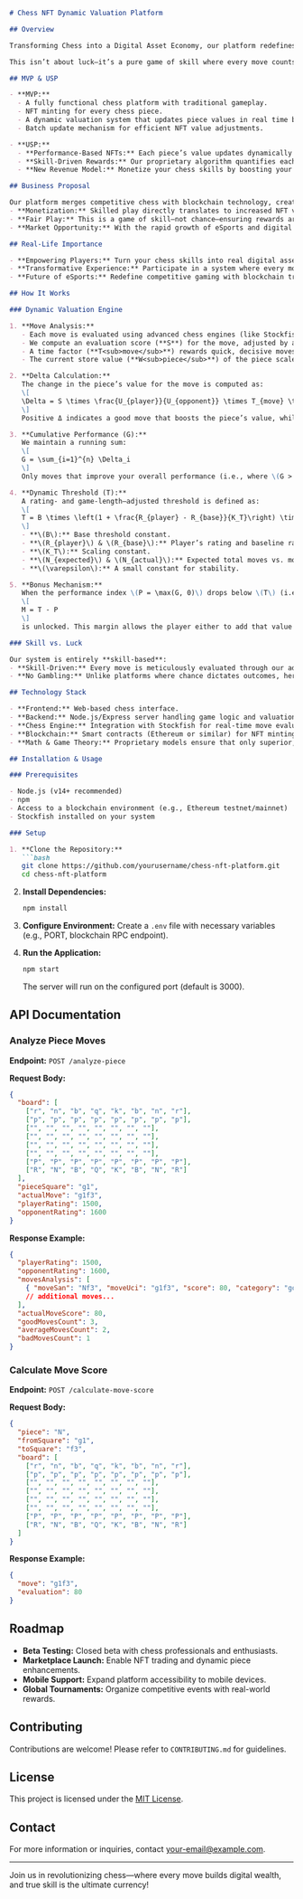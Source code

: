```markdown
# Chess NFT Dynamic Valuation Platform

## Overview

Transforming Chess into a Digital Asset Economy, our platform redefines the classic game by integrating blockchain-powered NFTs with a performance-based valuation system. Every chess piece is an NFT whose value evolves dynamically based on the quality of your moves, measured by a sophisticated algorithm underpinned by game theory and advanced mathematics.

This isn’t about luck—it’s a pure game of skill where every move counts. Players build real digital wealth by demonstrating strategic mastery, and the system rewards only truly brilliant play.

## MVP & USP

- **MVP:**  
  - A fully functional chess platform with traditional gameplay.
  - NFT minting for every chess piece.
  - A dynamic valuation system that updates piece values in real time based on in-game performance.
  - Batch update mechanism for efficient NFT value adjustments.

- **USP:**  
  - **Performance-Based NFTs:** Each piece’s value updates dynamically based on your move quality.
  - **Skill-Driven Rewards:** Our proprietary algorithm quantifies each move—rewarding smart, strategic play and discounting poor decisions.
  - **New Revenue Model:** Monetize your chess skills by boosting your NFT portfolio; capture or upgrade pieces based on your in-game performance.

## Business Proposal

Our platform merges competitive chess with blockchain technology, creating a transformative revenue stream for players:
- **Monetization:** Skilled play directly translates to increased NFT values, which can be traded or leveraged for bonuses.
- **Fair Play:** This is a game of skill—not chance—ensuring rewards are earned solely through superior strategy.
- **Market Opportunity:** With the rapid growth of eSports and digital collectibles, our solution opens new avenues for monetizing intellectual and strategic talent.

## Real-Life Importance

- **Empowering Players:** Turn your chess skills into real digital assets.
- **Transformative Experience:** Participate in a system where every move adds tangible value.
- **Future of eSports:** Redefine competitive gaming with blockchain transparency and innovative monetization.

## How It Works

### Dynamic Valuation Engine

1. **Move Analysis:**  
   - Each move is evaluated using advanced chess engines (like Stockfish) and our in-house game theory model.
   - We compute an evaluation score (**S**) for the move, adjusted by a utility factor (**U**) that considers both the player’s and opponent’s ratings.
   - A time factor (**T<sub>move</sub>**) rewards quick, decisive moves.
   - The current store value (**W<sub>piece</sub>**) of the piece scales the impact.

2. **Delta Calculation:**  
   The change in the piece’s value for the move is computed as:
   \[
   \Delta = S \times \frac{U_{player}}{U_{opponent}} \times T_{move} \times W_{piece}
   \]
   Positive Δ indicates a good move that boosts the piece’s value, while negative Δ represents a poor move that diminishes it.

3. **Cumulative Performance (G):**  
   We maintain a running sum:
   \[
   G = \sum_{i=1}^{n} \Delta_i
   \]
   Only moves that improve your overall performance (i.e., where \(G > 0\)) count toward triggering bonuses.

4. **Dynamic Threshold (T):**  
   A rating- and game-length–adjusted threshold is defined as:
   \[
   T = B \times \left(1 + \frac{R_{player} - R_{base}}{K_T}\right) \times \frac{N_{expected}}{N_{actual} + \varepsilon}
   \]
   - **\(B\):** Base threshold constant.
   - **\(R_{player}\) & \(R_{base}\):** Player’s rating and baseline rating.
   - **\(K_T\):** Scaling constant.
   - **\(N_{expected}\) & \(N_{actual}\):** Expected total moves vs. moves played.
   - **\(\varepsilon\):** A small constant for stability.

5. **Bonus Mechanism:**  
   When the performance index \(P = \max(G, 0)\) drops below \(T\) (i.e., the player performs exceptionally well), a bonus margin:
   \[
   M = T - P
   \]
   is unlocked. This margin allows the player either to add that value to a chosen piece or to capture an opponent’s piece with a corresponding store value.

### Skill vs. Luck

Our system is entirely **skill-based**:
- **Skill-Driven:** Every move is meticulously evaluated through our advanced algorithms. Success is determined by strategy, precision, and quick decision-making.
- **No Gambling:** Unlike platforms where chance dictates outcomes, here your digital asset growth is exclusively tied to your chess performance.

## Technology Stack

- **Frontend:** Web-based chess interface.
- **Backend:** Node.js/Express server handling game logic and valuation algorithms.
- **Chess Engine:** Integration with Stockfish for real-time move evaluation.
- **Blockchain:** Smart contracts (Ethereum or similar) for NFT minting and batch updates.
- **Math & Game Theory:** Proprietary models ensure that only superior, well-calculated moves increase NFT values.

## Installation & Usage

### Prerequisites

- Node.js (v14+ recommended)
- npm
- Access to a blockchain environment (e.g., Ethereum testnet/mainnet)
- Stockfish installed on your system

### Setup

1. **Clone the Repository:**
   ```bash
   git clone https://github.com/yourusername/chess-nft-platform.git
   cd chess-nft-platform
   ```

2. **Install Dependencies:**
   ```bash
   npm install
   ```

3. **Configure Environment:**
   Create a `.env` file with necessary variables (e.g., PORT, blockchain RPC endpoint).

4. **Run the Application:**
   ```bash
   npm start
   ```
   The server will run on the configured port (default is 3000).

## API Documentation

### Analyze Piece Moves

**Endpoint:** `POST /analyze-piece`

**Request Body:**
```json
{
  "board": [
    ["r", "n", "b", "q", "k", "b", "n", "r"],
    ["p", "p", "p", "p", "p", "p", "p", "p"],
    ["", "", "", "", "", "", "", ""],
    ["", "", "", "", "", "", "", ""],
    ["", "", "", "", "", "", "", ""],
    ["", "", "", "", "", "", "", ""],
    ["P", "P", "P", "P", "P", "P", "P", "P"],
    ["R", "N", "B", "Q", "K", "B", "N", "R"]
  ],
  "pieceSquare": "g1",
  "actualMove": "g1f3",
  "playerRating": 1500,
  "opponentRating": 1600
}
```

**Response Example:**
```json
{
  "playerRating": 1500,
  "opponentRating": 1600,
  "movesAnalysis": [
    { "moveSan": "Nf3", "moveUci": "g1f3", "score": 80, "category": "good" },
    // additional moves...
  ],
  "actualMoveScore": 80,
  "goodMovesCount": 3,
  "averageMovesCount": 2,
  "badMovesCount": 1
}
```

### Calculate Move Score

**Endpoint:** `POST /calculate-move-score`

**Request Body:**
```json
{
  "piece": "N",
  "fromSquare": "g1",
  "toSquare": "f3",
  "board": [
    ["r", "n", "b", "q", "k", "b", "n", "r"],
    ["p", "p", "p", "p", "p", "p", "p", "p"],
    ["", "", "", "", "", "", "", ""],
    ["", "", "", "", "", "", "", ""],
    ["", "", "", "", "", "", "", ""],
    ["", "", "", "", "", "", "", ""],
    ["P", "P", "P", "P", "P", "P", "P", "P"],
    ["R", "N", "B", "Q", "K", "B", "N", "R"]
  ]
}
```

**Response Example:**
```json
{
  "move": "g1f3",
  "evaluation": 80
}
```

## Roadmap

- **Beta Testing:** Closed beta with chess professionals and enthusiasts.
- **Marketplace Launch:** Enable NFT trading and dynamic piece enhancements.
- **Mobile Support:** Expand platform accessibility to mobile devices.
- **Global Tournaments:** Organize competitive events with real-world rewards.

## Contributing

Contributions are welcome! Please refer to `CONTRIBUTING.md` for guidelines.

## License

This project is licensed under the [MIT License](LICENSE).

## Contact

For more information or inquiries, contact [your-email@example.com](mailto:your-email@example.com).

---

Join us in revolutionizing chess—where every move builds digital wealth, and true skill is the ultimate currency!
```

